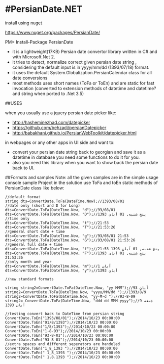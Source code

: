 #PersianDate.NET
===============
install using nuget

https://www.nuget.org/packages/PersianDate/

PM> Install-Package PersianDate

- it is a lightweight(17KB) Persian date convertor library written in C# and with Microsoft.Net 2.
- it tries to detect, normalize  correct given persian date string , considering the default input is in yyyy/mm/dd (1393/07/18) format.
- it uses the default System.Globalization.PersianCalendar class for all date conversions
- most methods uses short names (ToFa or ToEn) and are static for fast invocation (converted to extension methods of datetime and datetime? and string when ported to .Net 3.5)

##USES

when you usually use a jquery persian date picker like:
- http://hasheminezhad.com/datepicker 
- https://github.com/behzadi/persianDatepicker
- http://babakhani.github.io/PersianWebToolkit/datepicker.html

in webpages or any other apps in UI side and want to:
- convert your persian date string back to georgian and save it as a datetime in database you need some functions to do it for you. 
- also you need this library when you want to show back the persian date back to UI.

##Formats and samples
Note: all the given samples are in the simple usage console sample Project in the solution
use ToFa and toEn static methods of PersianDate class like below:

    //default format 
    string dts=ConvertDate.ToFa(DateTime.Now);//1393/08/01
    //date only (short and D for Long)
    dts=ConvertDate.ToFa(DateTime.Now, "d");//93/08/01 
    dts=ConvertDate.ToFa(DateTime.Now, "D");//پنج شنبه, 01 آبان 1393
    //time only 
    dts=ConvertDate.ToFa(DateTime.Now, "t");//21:53 
    dts=ConvertDate.ToFa(DateTime.Now, "T");//21:53:26
    //general short date + time
    dts=ConvertDate.ToFa(DateTime.Now, "g");//93/08/01 21:53 
    dts=ConvertDate.ToFa(DateTime.Now, "G");//93/08/01 21:53:26
    //general full date + time
    dts=ConvertDate.ToFa(DateTime.Now, "f");//پنج شنبه, 01 آبان 1393 21:53 
    dts=ConvertDate.ToFa(DateTime.Now, "F");//پنج شنبه, 01 آبان 1393 21:53:26
    //only month and year
    dts=ConvertDate.ToFa(DateTime.Now, "m");//آبان 1 
    dts=ConvertDate.ToFa(DateTime.Now, "y");//1393 آبان
    
    //new standard formats 
    
    string string2=ConvertDate.ToFa(DateTime.Now, "yy MMM");//93 آبان 
    string2=ConvertDate.ToFa(DateTime.Now, "yyyy/MM/dd ");//1393/8/9 
    string2=ConvertDate.ToFa(DateTime.Now, "yy-M-d ");//93-8-09
    string2= ConvertDate.ToFa(DateTime.Now, "ddd dd MMM yyyy");//جمعه 9 آبان 1393
    
    //testing convert back to DateTime from persian string
    ConvertDate.ToEn("1393/08/01");//2014/10/23 00:00:00 
    ConvertDate.ToEn("01/8/1393");//2014/10/23 00:00:00 
    ConvertDate.ToEn("1/8/1393");//2014/10/23 00:00:00 
    ConvertDate.ToEn("1-8-93");//2014/10/23 00:00:00 
    ConvertDate.ToEn("93-8-01");//2014/10/23 00:00:00 
    ConvertDate.ToEn("93 8 01");//2014/10/23 00:00:00 
    //extra spaces and different seperators are handeled 
    ConvertDate.ToEn("1_8_1393 ");//2014/10/23 00:00:00 
    ConvertDate.ToEn(" 1_8_1393 ");//2014/10/23 00:00:00 
    ConvertDate.ToEn(" 1.8.1393 ");//2014/10/23 00:00:00
